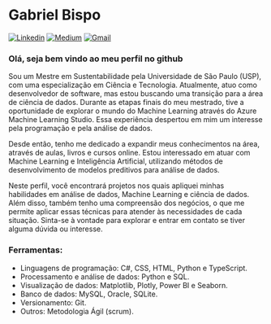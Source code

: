 
#  Gabriel Bispo 

 [![Linkedin](https://img.shields.io/badge/LinkedIn-0077B5?style=for-the-badge&logo=linkedin&logoColor=white)](https://www.linkedin.com/in/gabriel-absantos/) [![Medium](https://img.shields.io/badge/Medium-000000?style=for-the-badge&logo=medium&logoColor=white)](https://medium.com/@gabrielalmeidabispo) [![Gmail](https://img.shields.io/badge/Gmail-D14836?style=for-the-badge&logo=gmail&logoColor=white)](gabrielalmeidabispo@gmail.com)

### Olá, seja bem vindo ao meu perfil no github

Sou um Mestre em Sustentabilidade pela Universidade de São Paulo (USP), com uma especialização em Ciência e Tecnologia. Atualmente, atuo como desenvolvedor de software, mas estou buscando uma transição para a área de ciência de dados. Durante as etapas finais do meu mestrado, tive a oportunidade de explorar o mundo do Machine Learning através do Azure Machine Learning Studio. Essa experiência despertou em mim um interesse pela programação e pela análise de dados.

Desde então, tenho me dedicado a expandir meus conhecimentos na área, através de aulas, livros e cursos online. Estou interessado em atuar com Machine Learning e Inteligência Artificial, utilizando métodos de desenvolvimento de modelos preditivos para análise de dados.

Neste perfil, você encontrará projetos nos quais apliquei minhas habilidades em análise de dados, Machine Learning e ciência de dados. Além disso, também tenho uma compreensão dos negócios, o que me permite aplicar essas técnicas para atender às necessidades de cada situação. Sinta-se à vontade para explorar e entrar em contato se tiver alguma dúvida ou interesse.


### Ferramentas: 
- Linguagens de programação: C#, CSS, HTML, Python e TypeScript.
- Processamento e análise de dados: Python e SQL.
- Visualização de dados: Matplotlib, Plotly, Power BI e Seaborn.
- Banco de dados: MySQL, Oracle, SQLite.
- Versionamento: Git.
- Outros: Metodologia Ágil (scrum).



